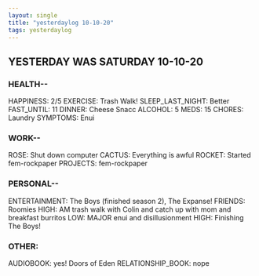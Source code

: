 ```yaml
---
layout: single
title: "yesterdaylog 10-10-20"
tags: yesterdaylog
---
```



## YESTERDAY WAS SATURDAY 10-10-20

### HEALTH--

HAPPINESS: 2/5
EXERCISE: Trash Walk!
SLEEP_LAST_NIGHT: Better
FAST_UNTIL: 11
DINNER: Cheese Snacc
ALCOHOL: 5
MEDS: 15
CHORES: Laundry
SYMPTOMS: Enui


### WORK--

ROSE: Shut down computer 
CACTUS: Everything is awful 
ROCKET: Started fem-rockpaper
PROJECTS: fem-rockpaper

### PERSONAL--

ENTERTAINMENT: The Boys (finished season 2), The Expanse!
FRIENDS: Roomies
HIGH: AM trash walk with Colin and catch up with mom and breakfast burritos
LOW: MAJOR enui and disillusionment 
HIGH: Finishing The Boys!

### OTHER:

AUDIOBOOK: yes! Doors of Eden
RELATIONSHIP_BOOK: nope
